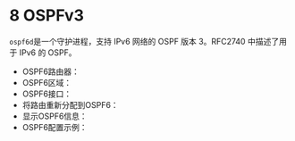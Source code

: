 # 8 OSPFv3

`ospf6d`是一个守护进程，支持 IPv6 网络的 OSPF 版本 3。RFC2740 中描述了用于 IPv6 的 OSPF。

- OSPF6路由器：
- OSPF6区域： 
- OSPF6接口： 
- 将路由重新分配到OSPF6：  
- 显示OSPF6信息：  
- OSPF6配置示例：